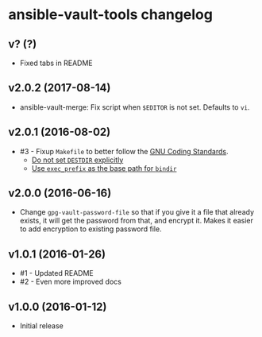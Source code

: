 # ansible-vault-tools changelog

## v? (?)

 * Fixed tabs in README

## v2.0.2 (2017-08-14)

 * ansible-vault-merge: Fix script when `$EDITOR` is not set. Defaults to `vi`.

## v2.0.1 (2016-08-02)

 * #3 - Fixup `Makefile` to better follow the [GNU Coding Standards][].
   * [Do not set `DESTDIR` explicitly][destdir]
   * [Use `exec_prefix` as the base path for `bindir`][bindir]

 [GNU Coding Standards]: https://www.gnu.org/prep/standards/html_node/Makefile-Conventions.html
 [destdir]: https://www.gnu.org/prep/standards/html_node/DESTDIR.html
 [bindir]: https://www.gnu.org/prep/standards/html_node/Directory-Variables.html

## v2.0.0 (2016-06-16)

 * Change `gpg-vault-password-file` so that if you give it a file that already
   exists, it will get the password from that, and encrypt it. Makes it easier
   to add encryption to existing password file.

## v1.0.1 (2016-01-26)

 * #1 - Updated README
 * #2 - Even more improved docs

## v1.0.0 (2016-01-12)

 * Initial release
